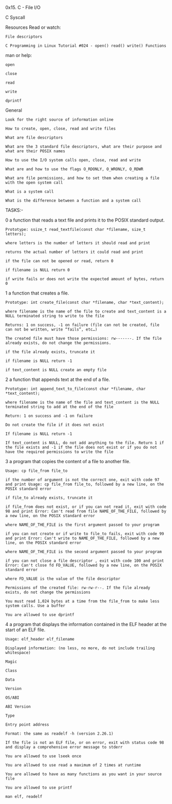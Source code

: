 0x15. C - File I/O

C Syscall

Resources
	Read or watch:

	File descriptors

	C Programming in Linux Tutorial #024 - open() read() write() Functions

man or help:

	open
	
	close

	read

	write

	dprintf


General

	Look for the right source of information online

	How to create, open, close, read and write files

	What are file descriptors

	What are the 3 standard file descriptors, what are their purpose and what are their POSIX names

	How to use the I/O system calls open, close, read and write

	What are and how to use the flags O_RDONLY, O_WRONLY, O_RDWR

	What are file permissions, and how to set them when creating a file with the open system call

	What is a system call

	What is the difference between a function and a system call

TASKS:-

0  a function that reads a text file and prints it to the POSIX standard output.

	Prototype: ssize_t read_textfile(const char *filename, size_t letters);

	where letters is the number of letters it should read and print

	returns the actual number of letters it could read and print

	if the file can not be opened or read, return 0

	if filename is NULL return 0

	if write fails or does not write the expected amount of bytes, return 0

1  a function that creates a file.

	Prototype: int create_file(const char *filename, char *text_content);

	where filename is the name of the file to create and text_content is a NULL terminated string to write to the file

	Returns: 1 on success, -1 on failure (file can not be created, file can not be written, write “fails”, etc…)

	The created file must have those permissions: rw-------. If the file already exists, do not change the permissions.

	if the file already exists, truncate it

	if filename is NULL return -1

	if text_content is NULL create an empty file

2  a function that appends text at the end of a file.

	Prototype: int append_text_to_file(const char *filename, char *text_content);

	where filename is the name of the file and text_content is the NULL terminated string to add at the end of the file

	Return: 1 on success and -1 on failure

	Do not create the file if it does not exist

	If filename is NULL return -1

	If text_content is NULL, do not add anything to the file. Return 1 if the file exists and -1 if the file does not exist or if you do not have the required permissions to write the file

3 a program that copies the content of a file to another file.

	Usage: cp file_from file_to

	if the number of argument is not the correct one, exit with code 97 and print Usage: cp file_from file_to, followed by a new line, on the POSIX standard error

	if file_to already exists, truncate it

	if file_from does not exist, or if you can not read it, exit with code 98 and print Error: Can't read from file NAME_OF_THE_FILE, followed by a new line, on the POSIX standard error

	where NAME_OF_THE_FILE is the first argument passed to your program

	if you can not create or if write to file_to fails, exit with code 99 and print Error: Can't write to NAME_OF_THE_FILE, followed by a new line, on the POSIX standard error

	where NAME_OF_THE_FILE is the second argument passed to your program

	if you can not close a file descriptor , exit with code 100 and print Error: Can't close fd FD_VALUE, followed by a new line, on the POSIX standard error

	where FD_VALUE is the value of the file descriptor

	Permissions of the created file: rw-rw-r--. If the file already exists, do not change the permissions

	You must read 1,024 bytes at a time from the file_from to make less system calls. Use a buffer

	You are allowed to use dprintf

4  a program that displays the information contained in the ELF header at the start of an ELF file.

	Usage: elf_header elf_filename

	Displayed information: (no less, no more, do not include trailing whitespace)

	Magic

	Class

	Data

	Version

	OS/ABI

	ABI Version

	Type

	Entry point address

	Format: the same as readelf -h (version 2.26.1)

	If the file is not an ELF file, or on error, exit with status code 98 and display a comprehensive error message to stderr

	You are allowed to use lseek once

	You are allowed to use read a maximum of 2 times at runtime

	You are allowed to have as many functions as you want in your source file

	You are allowed to use printf

	man elf, readelf


